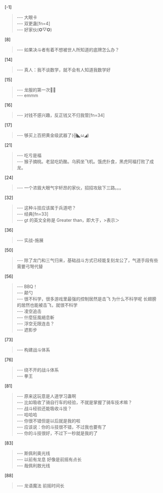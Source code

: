 
[-1] 
>--- 大眼卡<br>
>--- 双更蛊[fn=4]<br>
>--- 好家伙(✪▽✪)<br>

[8] 
>--- 如果决斗者有着不想被世人所知道的底牌怎么办？<br>

[14] 
>--- 真人：我不谈数学，就不会有人知道我数学好<br>

[15] 
>--- 龙服的第一次🥵🥵<br>
>--- emmm<br>

[16] 
>--- 对钱不感兴趣，反正钱又不归我管[fn=34]<br>

[17] 
>--- 够买上百把黄金级武器了(╬◣ω◢)<br>

[21] 
>--- 吃亏是福<br>
>--- 猴子摘桃。老鼠吃奶酪。乌鸦坐飞机。饿虎扑食，黑虎阿福打败了成龙。<br>

[24] 
>--- 一个浓眉大眼气宇轩昂的家伙，招招攻敌下三路。。。<br>

[32] 
>--- 这种斗技应该属于兵道吧？<br>
>--- 经典[fn=33]<br>
>--- gt 的英文全称是 Greater than，即大于，&gt;表示＞<br>

[36] 
>--- 实战-施展<br>

[50] 
>--- 除了龙门和三气归来，基础战斗方式已经能复刻龙公了，气道手段有些需要弓弩代替<br>

[56] 
>--- BBQ！<br>
>--- 颠勺<br>
>--- 很不科学，很多游戏里最强的控制居然是击飞
为什么不科学呢
长翅膀的居然也能被击飞，就很不科学<br>
>--- 凌空追击<br>
>--- 什麼狂風絕息斬<br>
>--- 浮空无限连击？<br>
>--- 遮影步<br>

[73] 
>--- 构建战斗体系<br>

[76] 
>--- 绕不开的战斗体系<br>
>--- 拳王<br>

[81] 
>--- 原来这玩意是人道学习蛊啊<br>
>--- 比如吸收了骑自行车的经验，不就是掌握了骑车技术嘛？<br>
>--- 战斗经验还能吸收斗技？<br>
>--- 哈哈哈<br>
>--- 你很不错但是以后就是我的啦<br>
>--- 应该说：你的斗技很不错，不过我也要有了<br>
>--- 你的斗技很好，不过下一秒就是我的了<br>

[83] 
>--- 斯佩利奥光线<br>
>--- 以前有龙息  好像是前摇有点长<br>
>--- 哉佩利敖光线<br>

[88] 
>--- 龙语魔法  前摇时间长<br>
